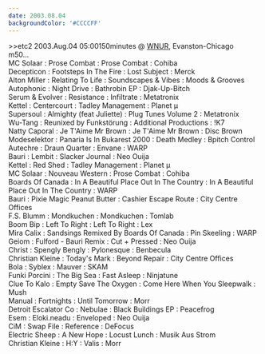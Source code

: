 ```yaml
---
date: 2003.08.04
backgroundColor: '#CCCCFF'
---
```


\>>etc2 2003.Aug.04 05:00150minutes @ [WNUR](http://www.wnur.org/), Evanston-Chicago  
m50...  
MC Solaar : Prose Combat : Prose Combat : Cohiba  
Decepticon : Footsteps In The Fire : Lost Subject : Merck  
Alton Miller : Relating To Life : Soundscapes & Vibes : Moods & Grooves  
Autophonic : Night Drive : Bathrobin EP : Djak-Up-Bitch  
Serum & Evolver : Resistance : Infiltrate : Metatronix  
Kettel : Centercourt : Tadley Management : Planet µ  
Supersoul : Almighty (feat Juliette) : Plug Tunes Volume 2 : Metatronix  
Wu-Tang : Reunixed by Funkstörung : Additional Productions : !K7  
Natty Caporal : Je T'Aime Mr Brown : Je T'Aime Mr Brown : Disc Brown  
Modeselektor : Panaria Is In Bukarest 2000 : Death Medley : Bpitch Control  
Autechre : Draun Quarter : Envane : WARP  
Bauri : Lembit : Slacker Journal : Neo Ouija  
Kettel : Red Shed : Tadley Management : Planet µ  
MC Solaar : Nouveau Western : Prose Combat : Cohiba  
Boards Of Canada : In A Beautiful Place Out In The Country : In A Beautiful Place Out In The Country : WARP  
Bauri : Pixie Magic Peanut Butter : Cashier Escape Route : City Centre Offices  
F.S. Blumm : Mondkuchen : Mondkuchen : Tomlab  
Boom Bip : Left To Right : Left To Right : Lex  
Mira Calix : Sandsings Remixed By Boards Of Canada : Pin Skeeling : WARP  
Geiom : Fulford - Bauri Remix : Cut + Pressed : Neo Ouija  
Christ : Spengly Bengly : Pylonesque : Benbecula  
Christian Kleine : Today's Mark : Beyond Repair : City Centre Offices  
Bola : Syblex : Mauver : SKAM  
Funki Porcini : The Big Sea : Fast Asleep : Ninjatune  
Clue To Kalo : Empty Save The Oxygen : Come Here When You Sleepwalk : Mush  
Manual : Fortnights : Until Tomorrow : Morr  
Detroit Escalator Co : Nebulae : Black Buildings EP : Peacefrog  
Esem : Eloki.neadu : Enveloped : Neo Ouija  
CiM : Swap File : Reference : DeFocus  
Electric Sheep : A New Hope : Locust Lunch : Musik Aus Strom  
Christian Kleine : H:Y : Valis : Morr